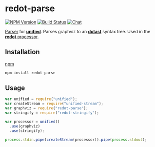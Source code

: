 # redot-parse

[![NPM Version](https://img.shields.io/npm/v/redot-parse.svg)](https://www.npmjs.com/package/redot-parse)
[![Build Status](https://travis-ci.org/redotjs/redot.svg?branch=master)](https://travis-ci.org/redotjs/redot)
[![Chat](https://img.shields.io/gitter/room/redotjs/Lobby.svg)](https://gitter.im/redotjs/Lobby)

[Parser](https://github.com/unifiedjs/unified#processorparser) for [**unified**](https://github.com/unifiedjs/unified). Parses graphviz to an
[**dotast**](https://github.com/redotjs/dotast) syntax tree. Used in the [**redot**
processor](https://github.com/redotjs/redot).

## Installation

[npm](https://docs.npmjs.com/cli/install)

```bash
npm install redot-parse
```

## Usage

```js
var unified = require("unified");
var createStream = require("unified-stream");
var graphviz = require("redot-parse");
var stringify = require("redot-stringify");

var processor = unified()
  .use(graphviz)
  .use(stringify);

process.stdin.pipe(createStream(processor)).pipe(process.stdout);
```
